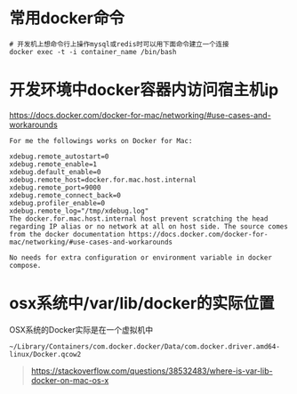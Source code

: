 # 常用docker命令

```
# 开发机上想命令行上操作mysql或redis时可以用下面命令建立一个连接
docker exec -t -i container_name /bin/bash
```

# 开发环境中docker容器内访问宿主机ip

https://docs.docker.com/docker-for-mac/networking/#use-cases-and-workarounds

```
For me the followings works on Docker for Mac:

xdebug.remote_autostart=0
xdebug.remote_enable=1
xdebug.default_enable=0
xdebug.remote_host=docker.for.mac.host.internal
xdebug.remote_port=9000
xdebug.remote_connect_back=0
xdebug.profiler_enable=0
xdebug.remote_log="/tmp/xdebug.log"
The docker.for.mac.host.internal host prevent scratching the head regarding IP alias or no network at all on host side. The source comes from the docker documentation https://docs.docker.com/docker-for-mac/networking/#use-cases-and-workarounds

No needs for extra configuration or environment variable in docker compose.
```

# osx系统中/var/lib/docker的实际位置

OSX系统的Docker实际是在一个虚拟机中
```
~/Library/Containers/com.docker.docker/Data/com.docker.driver.amd64-linux/Docker.qcow2
```

> https://stackoverflow.com/questions/38532483/where-is-var-lib-docker-on-mac-os-x